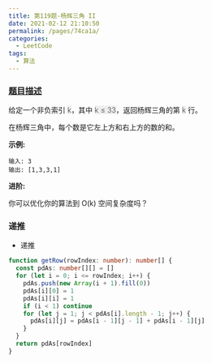 ```yaml
---
title: 第119题-杨辉三角 II
date: 2021-02-12 21:10:50
permalink: /pages/74ca1a/
categories:
  - LeetCode
tags:
  - 算法
---
```


### [题目描述](https://leetcode-cn.com/problems/pascals-triangle-ii/)

给定一个非负索引 <font style="background: #eee; color: #666;">k</font>，其中 <font style="background: #eee; color: #666;">k ≤ 33</font>，返回杨辉三角的第 <font style="background: #eee; color: #666;">k</font> 行。

在杨辉三角中，每个数是它左上方和右上方的数的和。

<!-- more -->

**示例:**

```
输入: 3
输出: [1,3,3,1]
```

**进阶:**

你可以优化你的算法到 O(k) 空间复杂度吗？

### 递推

- 递推

```TypeScript
function getRow(rowIndex: number): number[] {
  const pdAs: number[][] = []
  for (let i = 0; i <= rowIndex; i++) {
    pdAs.push(new Array(i + 1).fill(0))
    pdAs[i][0] = 1
    pdAs[i][i] = 1
    if (i < 1) continue
    for (let j = 1; j < pdAs[i].length - 1; j++) {
      pdAs[i][j] = pdAs[i - 1][j - 1] + pdAs[i - 1][j]
    }
  }
  return pdAs[rowIndex]
}
```
